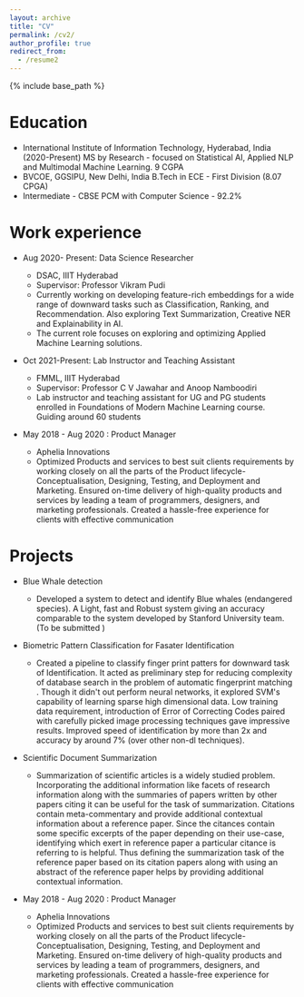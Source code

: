 ```yaml
---
layout: archive
title: "CV"
permalink: /cv2/
author_profile: true
redirect_from:
  - /resume2
---
```


{% include base_path %}

Education
======
* International Institute of Information Technology, Hyderabad, India (2020-Present)
MS by Research - focused on Statistical AI, Applied NLP and Multimodal Machine Learning. 
9 CGPA
* BVCOE, GGSIPU, New Delhi, India
B.Tech in ECE - First Division (8.07 CPGA)
* Intermediate - CBSE
PCM with Computer Science - 92.2%

Work experience
======
* Aug 2020- Present: Data Science Researcher
  * DSAC, IIIT Hyderabad
  * Supervisor: Professor Vikram Pudi
  * Currently working on developing feature-rich embeddings for a wide range of downward tasks such as Classification, Ranking, and Recommendation. Also exploring Text Summarization, Creative NER and Explainability in AI.
  * The current role focuses on exploring and optimizing Applied Machine Learning solutions. 

* Oct 2021-Present: Lab Instructor and Teaching Assistant
  * FMML, IIIT Hyderabad
  * Supervisor: Professor C V Jawahar and Anoop Namboodiri
  * Lab instructor and teaching assistant for UG and PG students enrolled in Foundations of Modern Machine Learning course. Guiding around 60 students


* May 2018 - Aug 2020 : Product Manager 
  * Aphelia Innovations
  * Optimized Products and services to best suit clients requirements by working closely on all the parts of the Product lifecycle- Conceptualisation, Designing, Testing,  and Deployment and Marketing.
  Ensured on-time delivery of high-quality products and services by leading a team of programmers, designers, and marketing professionals.
  Created a hassle-free experience for clients with effective communication

 
Projects
======
* Blue Whale detection
  * Developed a system to detect and identify Blue whales (endangered species). 
  A Light, fast and Robust system giving an accuracy comparable to the system developed by Stanford University team.
  (To be submitted )

* Biometric Pattern Classification for Fasater Identification
  * Created a pipeline to classify finger print patters for downward task of Identification. It acted as preliminary step for reducing complexity of database search in the problem of automatic fingerprint matching . Though it didn't out perform neural networks, it explored SVM's capability of learning sparse high dimensional data. Low training data requirement, introduction of Error of Correcting Codes paired with carefully picked image processing techniques gave impressive results.
  Improved speed of identification by more than 2x and accuracy by around 7% (over other non-dl techniques).  

* Scientific Document Summarization
  * Summarization of scientific articles is a widely studied problem. Incorporating the additional information like facets of research information along with the summaries of papers written by other papers citing it can be useful for the task of summarization. Citations contain meta-commentary and provide additional contextual information about a reference paper. Since the citances contain some specific excerpts of the paper depending on their use-case, identifying which exert in reference paper a particular citance is referring to is helpful. Thus defining the summarization task of the reference paper based on its citation papers along with using an abstract of the reference paper helps by providing additional contextual information.



* May 2018 - Aug 2020 : Product Manager 
  * Aphelia Innovations
  * Optimized Products and services to best suit clients requirements by working closely on all the parts of the Product lifecycle- Conceptualisation, Designing, Testing,  and Deployment and Marketing.
  Ensured on-time delivery of high-quality products and services by leading a team of programmers, designers, and marketing professionals.
  Created a hassle-free experience for clients with effective communication

 
